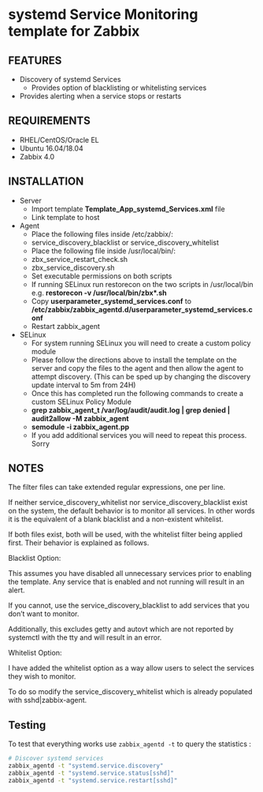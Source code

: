 systemd Service Monitoring template for Zabbix
===========================================

FEATURES
--------
* Discovery of systemd Services
  * Provides option of blacklisting or whitelisting services
* Provides alerting when a service stops or restarts

REQUIREMENTS
------------
* RHEL/CentOS/Oracle EL
* Ubuntu 16.04/18.04
* Zabbix 4.0

INSTALLATION
------------
* Server
  * Import template __Template\_App\_systemd\_Services.xml__ file
  * Link template to host
* Agent
  * Place the following files inside /etc/zabbix/:
  * service\_discovery\_blacklist or service\_discovery\_whitelist
  * Place the following file inside /usr/local/bin/:
  * zbx\_service\_restart\_check.sh
  * zbx\_service\_discovery.sh
  * Set executable permissions on both scripts
  * If running SELinux run restorecon on the two scripts in /usr/local/bin e.g. __restorecon -v /usr/local/bin/zbx*.sh__
  * Copy __userparameter\_systemd\_services.conf__ to __/etc/zabbix/zabbix\_agentd.d/userparameter\_systemd\_services.conf__
  * Restart zabbix_agent
* SELinux
  * For system running SELinux you will need to create a custom policy module
  * Please follow the directions above to install the template on the server and copy the files to the agent and then allow the agent to attempt discovery. (This can be sped up by changing the discovery update interval to 5m from 24H)
  * Once this has completed run the following commands to create a custom SELinux Policy Module
  * __grep zabbix\_agent\_t /var/log/audit/audit.log | grep denied | audit2allow -M zabbix_agent__
  * __semodule -i zabbix_agent.pp__
  * If you add additional services you will need to repeat this process. Sorry

NOTES
-----

The filter files can take extended regular expressions, one per line.

If neither service\_discovery\_whitelist nor service\_discovery\_blacklist exist on the system, the default behavior is to monitor all services. In other words it is the equivalent of a blank blacklist and a non-existent whitelist.

If both files exist, both will be used, with the whitelist filter being applied first. Their behavior is explained as follows.

Blacklist Option:

This assumes you have disabled all unnecessary services prior to enabling the template. Any service that is enabled and not running will result in an alert.

If you cannot, use the service\_discovery\_blacklist to add services that you don’t want to monitor.

Additionally, this excludes getty and autovt which are not reported by systemctl with the tty and will result in an error.

Whitelist Option:

I have added the whitelist option as a way allow users to select the services they wish to monitor.

To do so modify the service\_discovery\_whitelist which is already populated with sshd|zabbix-agent.

Testing
-------
To test that everything works use `zabbix_agentd -t` to query the statistics :

```bash
# Discover systemd services
zabbix_agentd -t "systemd.service.discovery"
zabbix_agentd -t "systemd.service.status[sshd]"
zabbix_agentd -t "systemd.service.restart[sshd]"
```
